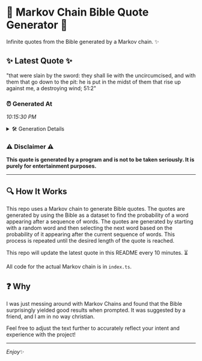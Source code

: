 # 📖 Markov Chain Bible Quote Generator 📖

Infinite quotes from the Bible generated by a Markov chain. ✨

## ✨ Latest Quote ✨
"that were slain by the sword: they shall lie with the uncircumcised, and with them that go down to the pit: he is put in the midst of them that rise up against me, a destroying wind; 51:2"

### ⏰ Generated At
*10:15:30 PM*

<details>
    <summary>🛠️ Generation Details</summary>
    <p>
        <strong>🌱 Seed:</strong> that<br>
        <strong>🔄 Iterations:</strong> 37<br>
        <strong>📜 Context History:</strong><br>[ that ]: were<br>[ that, were ]: slain<br>[ that, were, slain ]: by<br>[ that, were, slain, by ]: the<br>[ that, were, slain, by, the ]: sword:<br>[ that, were, slain, by, the, sword: ]: they<br>[ were, slain, by, the, sword:, they ]: shall<br>[ slain, by, the, sword:, they, shall ]: lie<br>[ by, the, sword:, they, shall, lie ]: with<br>[ the, sword:, they, shall, lie, with ]: the<br>[ sword:, they, shall, lie, with, the ]: uncircumcised,<br>[ they, shall, lie, with, the, uncircumcised, ]: and<br>[ shall, lie, with, the, uncircumcised,, and ]: with<br>[ lie, with, the, uncircumcised,, and, with ]: them<br>[ with, the, uncircumcised,, and, with, them ]: that<br>[ the, uncircumcised,, and, with, them, that ]: go<br>[ uncircumcised,, and, with, them, that, go ]: down<br>[ and, with, them, that, go, down ]: to<br>[ with, them, that, go, down, to ]: the<br>[ them, that, go, down, to, the ]: pit:<br>[ that, go, down, to, the, pit: ]: he<br>[ go, down, to, the, pit:, he ]: is<br>[ down, to, the, pit:, he, is ]: put<br>[ to, the, pit:, he, is, put ]: in<br>[ the, pit:, he, is, put, in ]: the<br>[ pit:, he, is, put, in, the ]: midst<br>[ he, is, put, in, the, midst ]: of<br>[ is, put, in, the, midst, of ]: them<br>[ put, in, the, midst, of, them ]: that<br>[ in, the, midst, of, them, that ]: rise<br>[ the, midst, of, them, that, rise ]: up<br>[ midst, of, them, that, rise, up ]: against<br>[ of, them, that, rise, up, against ]: me,<br>[ them, that, rise, up, against, me, ]: a<br>[ that, rise, up, against, me,, a ]: destroying<br>[ rise, up, against, me,, a, destroying ]: wind;<br>[ up, against, me,, a, destroying, wind; ]: 51:2<br>
    </p>
</details>

### ⚠️ Disclaimer ⚠️
**This quote is generated by a program and is not to be taken seriously. It is purely for entertainment purposes.**

---

## 🔍 How It Works

This repo uses a Markov chain to generate Bible quotes. The quotes are generated by using the Bible as a dataset to find the probability of a word appearing after a sequence of words. The quotes are generated by starting with a random word and then selecting the next word based on the probability of it appearing after the current sequence of words. This process is repeated until the desired length of the quote is reached.

This repo will update the latest quote in this README every 10 minutes. ⏳

All code for the actual Markov chain is in `index.ts`.

## ❓ Why

I was just messing around with Markov Chains and found that the Bible surprisingly yielded good results when prompted. 
It was suggested by a friend, and I am in no way christian.

Feel free to adjust the text further to accurately reflect your intent and experience with the project!

---

*Enjoy*✨
